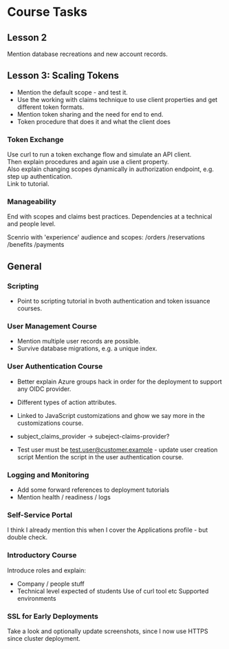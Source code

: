 # Course Tasks

## Lesson 2

Mention database recreations and new account records.

## Lesson 3: Scaling Tokens

- Mention the default scope - and test it.
- Use the working with claims technique to use client properties and get different token formats.
- Mention token sharing and the need for end to end.
- Token procedure that does it and what the client does

### Token Exchange

Use curl to run a token exchange flow and simulate an API client.\
Then explain procedures and again use a client property.\
Also explain changing scopes dynamically in authorization endpoint, e.g. step up authentication.\
Link to tutorial.

### Manageability

End with scopes and claims best practices.
Dependencies at a technical and people level.

Scenrio with 'experience' audience and scopes:
/orders
/reservations
/benefits
/payments

## General

### Scripting

- Point to scripting tutorial in bvoth authentication and token issuance courses.

### User Management Course

- Mention multiple user records are possible.
- Survive database migrations, e.g. a unique index.

### User Authentication Course

- Better explain Azure groups hack in order for the deployment to support any OIDC provider.
- Different types of action attributes.
- Linked to JavaScript customizations and ghow we say more in the customizations course.
- subject_claims_provider -> subeject-claims-provider?

- Test user must be test.user@customer.example - update user creation script
  Mention the script in the user authentication course.

### Logging and Monitoring

- Add some forward references to deployment tutorials
- Mention health / readiness / logs

### Self-Service Portal

I think I already mention this when I cover the Applications profile - but double check.

### Introductory Course

Introduce roles and explain:

- Company / people stuff
- Technical level expected of students
  Use of curl tool etc
  Supported environments

### SSL for Early Deployments

Take a look and optionally update screenshots, since I now use HTTPS since cluster deployment.
